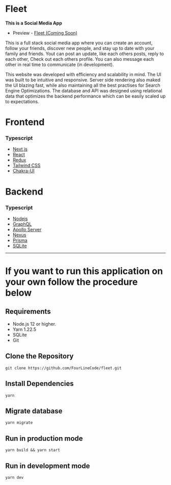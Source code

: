# Fleet

**This is a Social Media App**

-   Preview - [Fleet (Coming Soon)](#)

This is a full stack social media app where you can create an account, follow your friends, discover new people,
and stay up to date with your family and friends. Yout can post an update, like each others posts, reply to each other,
Check out each others profile. You can also message each other in real time to communicate (in development).

This website was developed with efficiency and scalability in mind. The UI was built to be intuitive and responsive.
Server side rendering also maked the UI blazing fast, while also maintaining all the best practises for Search Engine Optimizations.
The database and API was designed using relational data that optimizes the backend performance which can be easily scaled up to expectations.

# Frontend

### Typescript

-   [Next.js](https://nextjs.org/)
-   [React](https://reactjs.org)
-   [Redux](https://redux.js.org)
-   [Tailwind CSS](https://tailwindcss.com/)
-   [Chakra-UI](https://chakra-ui.com/)

# Backend

### Typescript

-   [Nodejs](https://nodejs.org/en/)
-   [GraphQL](https://graphql.org/)
-   [Apollo Server](https://www.apollographql.com/docs/apollo-server/api/apollo-server/)
-   [Nexus](https://nexusjs.org/)
-   [Prisma](https://www.prisma.io/)
-   [SQLite](https://www.sqlite.org/index.html)

---

# If you want to run this application on your own follow the procedure below

## Requirements

-   Node.js 12 or higher.
-   Yarn 1.22.5
-   SQLite
-   Git

## Clone the Repository

```
git clone https://github.com/FourLineCode/fleet.git
```

## Install Dependencies

```
yarn
```

## Migrate database

```
yarn migrate
```

## Run in production mode

```
yarn build && yarn start
```

## Run in development mode

```
yarn dev
```
